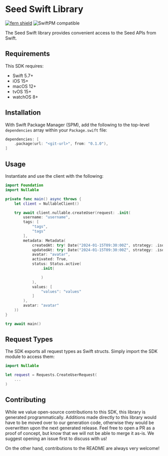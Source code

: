# Seed Swift Library

[![fern shield](https://img.shields.io/badge/%F0%9F%8C%BF-Built%20with%20Fern-brightgreen)](https://buildwithfern.com?utm_source=github&utm_medium=github&utm_campaign=readme&utm_source=Seed%2FSwift)
![SwiftPM compatible](https://img.shields.io/badge/SwiftPM-compatible-orange.svg)

The Seed Swift library provides convenient access to the Seed APIs from Swift.

## Requirements

This SDK requires:
- Swift 5.7+
- iOS 15+
- macOS 12+
- tvOS 15+
- watchOS 8+

## Installation

With Swift Package Manager (SPM), add the following to the top-level `dependencies` array within your `Package.swift` file:

```swift
dependencies: [
    .package(url: "<git-url>", from: "0.1.0"),
]
```

## Usage

Instantiate and use the client with the following:

```swift
import Foundation
import Nullable

private func main() async throws {
    let client = NullableClient()

    try await client.nullable.createUser(request: .init(
        username: "username",
        tags: [
            "tags",
            "tags"
        ],
        metadata: Metadata(
            createdAt: try! Date("2024-01-15T09:30:00Z", strategy: .iso8601),
            updatedAt: try! Date("2024-01-15T09:30:00Z", strategy: .iso8601),
            avatar: "avatar",
            activated: True,
            status: Status.active(
                .init(

                )
            ),
            values: [
                "values": "values"
            ]
        ),
        avatar: "avatar"
    ))
}

try await main()
```

## Request Types

The SDK exports all request types as Swift structs. Simply import the SDK module to access them:

```swift
import Nullable

let request = Requests.CreateUserRequest(
    ...
)
```

## Contributing

While we value open-source contributions to this SDK, this library is generated programmatically.
Additions made directly to this library would have to be moved over to our generation code,
otherwise they would be overwritten upon the next generated release. Feel free to open a PR as
a proof of concept, but know that we will not be able to merge it as-is. We suggest opening
an issue first to discuss with us!

On the other hand, contributions to the README are always very welcome!